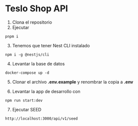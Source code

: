 # Teslo Shop API

1. Clona el repositorio
2. Ejecutar

```
pnpm i
```

3. Tenemos que tener Nest CLI instalado

```
npm i -g @nestjs/cli
```

4. Levantar la base de datos

```
docker-compose up -d
```

5. Clonar el archivo **.env.example** y renombrar la copia a **.env**

6. Levantar la app de desarrollo con

```
npm run start:dev
```

7. Ejecutar SEED

```
http://localhost:3000/api/v1/seed
```
